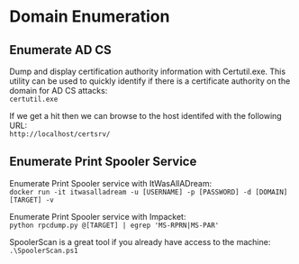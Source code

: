 # Domain Enumeration

## Enumerate AD CS

Dump and display certification authority information with Certutil.exe. This utility can be used to quickly identify if there is a certificate authority on the domain for AD CS attacks:\
`certutil.exe`

If we get a hit then we can browse to the host identifed with the following URL:\
`http://localhost/certsrv/`

## Enumerate Print Spooler Service

Enumerate Print Spooler service with ItWasAllADream:\
`docker run -it itwasalladream -u [USERNAME] -p [PASSWORD] -d [DOMAIN] [TARGET] -v`

Enumerate Print Spooler service with Impacket:\
`python rpcdump.py @[TARGET] | egrep 'MS-RPRN|MS-PAR'`

SpoolerScan is a great tool if you already have access to the machine:\
`.\SpoolerScan.ps1`
